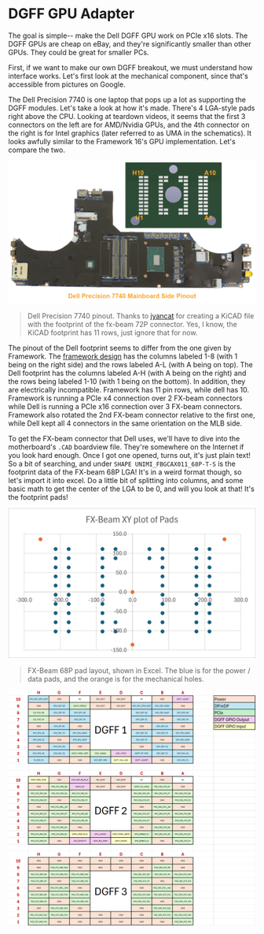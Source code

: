 # DGFF GPU Adapter

The goal is simple-- make the Dell DGFF GPU work on PCIe x16 slots. The DGFF GPUs are cheap on eBay, and they're significantly smaller than other GPUs. They could be great for smaller PCs. 

First, if we want to make our own DGFF breakout, we must understand how interface works. Let's first look at the mechanical component, since that's accessible from pictures on Google.

The Dell Precision 7740 is one laptop that pops up a lot as supporting the DGFF modules. Let's take a look at how it's made. There's 4 LGA-style pads right above the CPU. Looking at teardown videos, it seems that the first 3 connectors on the left are for AMD/Nvidia GPUs, and the 4th connector on the right is for Intel graphics (later referred to as UMA in the schematics). It looks awfully similar to the Framework 16's GPU implementation. Let's compare the two.

![](./Documentation/Images/7740Pinout.png)
>  Dell Precision 7740 pinout. Thanks to [jyancat](https://github.com/jyancat/ExpansionBay/tree/main/Electrical/KiCad_templates/Expansion_Bay) for creating a KiCAD file with the footprint of the fx-beam 72P connector. Yes, I know, the KiCAD footprint has 11 rows, just ignore that for now.

The pinout of the Dell footprint seems to differ from the one given by Framework. The [framework design](https://github.com/jyancat/ExpansionBay/blob/main/Electrical/Dual-channel%2074P%20FXBeam%2C%20length%2027.75mm%20_Rev%202_(Public%20version).pdf) has the columns labeled 1-8 (with 1 being on the right side) and the rows labeled A-L (with A being on top). The Dell footprint has the columns labeled A-H (with A being on the right) and the rows being labeled 1-10 (with 1 being on the bottom). In addition, they are electrically incompatible. Framework has 11 pin rows, while dell has 10. Framework is running a PCIe x4 connection over 2 FX-beam connectors while Dell is running a PCIe x16 connection over 3 FX-beam connectors. Framework also rotated the 2nd FX-beam connector relative to the first one, while Dell kept all 4 connectors in the same orientation on the MLB side.

To get the FX-beam connector that Dell uses, we'll have to dive into the motherboard's `.CAD` boardview file. They're somewhere on the Internet if you look hard enough. Once I got one opened, turns out, it's just plain text! So a bit of searching, and under `SHAPE UNIMI_FBGCAX011_68P-T-S` is the footprint data of the FX-beam 68P LGA! It's in a weird format though, so let's import it into excel. Do a little bit of splitting into columns, and some basic math to get the center of the LGA to be 0, and will you look at that! It's the footprint pads!

![](./Documentation/Images/FXBeam_68P_Excel.png)
> FX-Beam 68P pad layout, shown in Excel. The blue is for the power / data pads, and the orange is for the mechanical holes.

![](./Documentation/Images/DGFFPinout.png)

